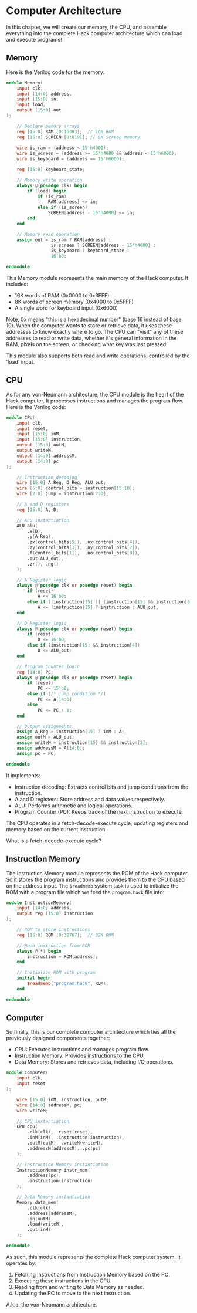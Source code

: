 # Computer Architecture
In this chapter, we will create our memory, the CPU, and assemble everything into the complete Hack computer architecture which can load and execute programs!

## Memory
Here is the Verilog code for the memory:

```verilog
module Memory(
    input clk,
    input [14:0] address,
    input [15:0] in,
    input load,
    output [15:0] out
);

    // Declare memory arrays
    reg [15:0] RAM [0:16383];  // 16K RAM
    reg [15:0] SCREEN [0:8191]; // 8K Screen memory
    
    wire is_ram = (address < 15'h4000);
    wire is_screen = (address >= 15'h4000 && address < 15'h6000);
    wire is_keyboard = (address == 15'h6000);

    reg [15:0] keyboard_state;

    // Memory write operation
    always @(posedge clk) begin
        if (load) begin
            if (is_ram)
                RAM[address] <= in;
            else if (is_screen)
                SCREEN[address - 15'h4000] <= in;
        end
    end

    // Memory read operation
    assign out = is_ram ? RAM[address] :
                 is_screen ? SCREEN[address - 15'h4000] :
                 is_keyboard ? keyboard_state :
                 16'b0;

endmodule
```
This Memory module represents the main memory of the Hack computer. It includes:

+ 16K words of RAM (0x0000 to 0x3FFF)
+ 8K words of screen memory (0x4000 to 0x5FFF)
+ A single word for keyboard input (0x6000)

Note, 0x means "this is a hexadecimal number" (base 16 instead of base 10). When the computer wants to store or retrieve data, it uses these addresses to know exactly where to go. The CPU can "visit" any of these addresses to read or write data, whether it's general information in the RAM, pixels on the screen, or checking what key was last pressed.

This module also supports both read and write operations, controlled by the 'load' input.

## CPU
As for any von-Neumann architecture, the CPU module is the heart of the Hack computer. It processes instructions and manages the program flow. Here is the Verilog code:

```verilog
module CPU(
    input clk,
    input reset,
    input [15:0] inM,
    input [15:0] instruction,
    output [15:0] outM,
    output writeM,
    output [14:0] addressM,
    output [14:0] pc
);

    // Instruction decoding
    wire [15:0] A_Reg, D_Reg, ALU_out;
    wire [5:0] control_bits = instruction[15:10];
    wire [2:0] jump = instruction[2:0];

    // A and D registers
    reg [15:0] A, D;

    // ALU instantiation
    ALU alu(
        .x(D),
        .y(A_Reg),
        .zx(control_bits[5]), .nx(control_bits[4]),
        .zy(control_bits[3]), .ny(control_bits[2]),
        .f(control_bits[1]),  .no(control_bits[0]),
        .out(ALU_out),
        .zr(), .ng()
    );

    // A Register logic
    always @(posedge clk or posedge reset) begin
        if (reset)
            A <= 16'b0;
        else if (!instruction[15] || (instruction[15] && instruction[5]))
            A <= !instruction[15] ? instruction : ALU_out;
    end

    // D Register logic
    always @(posedge clk or posedge reset) begin
        if (reset)
            D <= 16'b0;
        else if (instruction[15] && instruction[4])
            D <= ALU_out;
    end

    // Program Counter logic
    reg [14:0] PC;
    always @(posedge clk or posedge reset) begin
        if (reset)
            PC <= 15'b0;
        else if (/* jump condition */)
            PC <= A[14:0];
        else
            PC <= PC + 1;
    end

    // Output assignments
    assign A_Reg = instruction[15] ? inM : A;
    assign outM = ALU_out;
    assign writeM = instruction[15] && instruction[3];
    assign addressM = A[14:0];
    assign pc = PC;

endmodule
```
It implements: 

+ Instruction decoding: Extracts control bits and jump conditions from the instruction.
+ A and D registers: Store address and data values respectively.
+ ALU: Performs arithmetic and logical operations.
+ Program Counter (PC): Keeps track of the next instruction to execute.

The CPU operates in a fetch-decode-execute cycle, updating registers and memory based on the current instruction.

What is a fetch-decode-execute cycle?

## Instruction Memory
The Instruction Memory module represents the ROM of the Hack computer. So it stores the program instructions and provides them to the CPU based on the address input. The `$readmemb` system task is used to initialize the ROM with a program file which we feed the `program.hack` file into:

```verilog
module InstructionMemory(
    input [14:0] address,
    output reg [15:0] instruction
);

    // ROM to store instructions
    reg [15:0] ROM [0:32767];  // 32K ROM

    // Read instruction from ROM
    always @(*) begin
        instruction = ROM[address];
    end

    // Initialize ROM with program
    initial begin
        $readmemb("program.hack", ROM);
    end

endmodule
```

## Computer
So finally, this is our complete computer architecture which ties all the previously designed components together:

+ CPU: Executes instructions and manages program flow.
+ Instruction Memory: Provides instructions to the CPU.
+ Data Memory: Stores and retrieves data, including I/O operations.

```verilog
module Computer(
    input clk,
    input reset
);

    wire [15:0] inM, instruction, outM;
    wire [14:0] addressM, pc;
    wire writeM;

    // CPU instantiation
    CPU cpu(
        .clk(clk), .reset(reset),
        .inM(inM), .instruction(instruction),
        .outM(outM), .writeM(writeM),
        .addressM(addressM), .pc(pc)
    );

    // Instruction Memory instantiation
    InstructionMemory instr_mem(
        .address(pc),
        .instruction(instruction)
    );

    // Data Memory instantiation
    Memory data_mem(
        .clk(clk),
        .address(addressM),
        .in(outM),
        .load(writeM),
        .out(inM)
    );

endmodule
``` 

As such, this module represents the complete Hack computer system. It operates by:

1. Fetching instructions from Instruction Memory based on the PC.
2. Executing these instructions in the CPU.
3. Reading from and writing to Data Memory as needed.
4. Updating the PC to move to the next instruction.

A.k.a. the von-Neumann architecture.